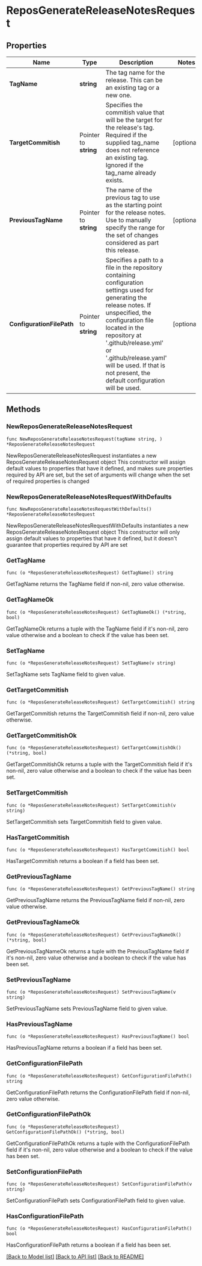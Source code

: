 # ReposGenerateReleaseNotesRequest

## Properties

Name | Type | Description | Notes
------------ | ------------- | ------------- | -------------
**TagName** | **string** | The tag name for the release. This can be an existing tag or a new one. | 
**TargetCommitish** | Pointer to **string** | Specifies the commitish value that will be the target for the release&#39;s tag. Required if the supplied tag_name does not reference an existing tag. Ignored if the tag_name already exists. | [optional] 
**PreviousTagName** | Pointer to **string** | The name of the previous tag to use as the starting point for the release notes. Use to manually specify the range for the set of changes considered as part this release. | [optional] 
**ConfigurationFilePath** | Pointer to **string** | Specifies a path to a file in the repository containing configuration settings used for generating the release notes. If unspecified, the configuration file located in the repository at &#39;.github/release.yml&#39; or &#39;.github/release.yaml&#39; will be used. If that is not present, the default configuration will be used. | [optional] 

## Methods

### NewReposGenerateReleaseNotesRequest

`func NewReposGenerateReleaseNotesRequest(tagName string, ) *ReposGenerateReleaseNotesRequest`

NewReposGenerateReleaseNotesRequest instantiates a new ReposGenerateReleaseNotesRequest object
This constructor will assign default values to properties that have it defined,
and makes sure properties required by API are set, but the set of arguments
will change when the set of required properties is changed

### NewReposGenerateReleaseNotesRequestWithDefaults

`func NewReposGenerateReleaseNotesRequestWithDefaults() *ReposGenerateReleaseNotesRequest`

NewReposGenerateReleaseNotesRequestWithDefaults instantiates a new ReposGenerateReleaseNotesRequest object
This constructor will only assign default values to properties that have it defined,
but it doesn't guarantee that properties required by API are set

### GetTagName

`func (o *ReposGenerateReleaseNotesRequest) GetTagName() string`

GetTagName returns the TagName field if non-nil, zero value otherwise.

### GetTagNameOk

`func (o *ReposGenerateReleaseNotesRequest) GetTagNameOk() (*string, bool)`

GetTagNameOk returns a tuple with the TagName field if it's non-nil, zero value otherwise
and a boolean to check if the value has been set.

### SetTagName

`func (o *ReposGenerateReleaseNotesRequest) SetTagName(v string)`

SetTagName sets TagName field to given value.


### GetTargetCommitish

`func (o *ReposGenerateReleaseNotesRequest) GetTargetCommitish() string`

GetTargetCommitish returns the TargetCommitish field if non-nil, zero value otherwise.

### GetTargetCommitishOk

`func (o *ReposGenerateReleaseNotesRequest) GetTargetCommitishOk() (*string, bool)`

GetTargetCommitishOk returns a tuple with the TargetCommitish field if it's non-nil, zero value otherwise
and a boolean to check if the value has been set.

### SetTargetCommitish

`func (o *ReposGenerateReleaseNotesRequest) SetTargetCommitish(v string)`

SetTargetCommitish sets TargetCommitish field to given value.

### HasTargetCommitish

`func (o *ReposGenerateReleaseNotesRequest) HasTargetCommitish() bool`

HasTargetCommitish returns a boolean if a field has been set.

### GetPreviousTagName

`func (o *ReposGenerateReleaseNotesRequest) GetPreviousTagName() string`

GetPreviousTagName returns the PreviousTagName field if non-nil, zero value otherwise.

### GetPreviousTagNameOk

`func (o *ReposGenerateReleaseNotesRequest) GetPreviousTagNameOk() (*string, bool)`

GetPreviousTagNameOk returns a tuple with the PreviousTagName field if it's non-nil, zero value otherwise
and a boolean to check if the value has been set.

### SetPreviousTagName

`func (o *ReposGenerateReleaseNotesRequest) SetPreviousTagName(v string)`

SetPreviousTagName sets PreviousTagName field to given value.

### HasPreviousTagName

`func (o *ReposGenerateReleaseNotesRequest) HasPreviousTagName() bool`

HasPreviousTagName returns a boolean if a field has been set.

### GetConfigurationFilePath

`func (o *ReposGenerateReleaseNotesRequest) GetConfigurationFilePath() string`

GetConfigurationFilePath returns the ConfigurationFilePath field if non-nil, zero value otherwise.

### GetConfigurationFilePathOk

`func (o *ReposGenerateReleaseNotesRequest) GetConfigurationFilePathOk() (*string, bool)`

GetConfigurationFilePathOk returns a tuple with the ConfigurationFilePath field if it's non-nil, zero value otherwise
and a boolean to check if the value has been set.

### SetConfigurationFilePath

`func (o *ReposGenerateReleaseNotesRequest) SetConfigurationFilePath(v string)`

SetConfigurationFilePath sets ConfigurationFilePath field to given value.

### HasConfigurationFilePath

`func (o *ReposGenerateReleaseNotesRequest) HasConfigurationFilePath() bool`

HasConfigurationFilePath returns a boolean if a field has been set.


[[Back to Model list]](../README.md#documentation-for-models) [[Back to API list]](../README.md#documentation-for-api-endpoints) [[Back to README]](../README.md)



